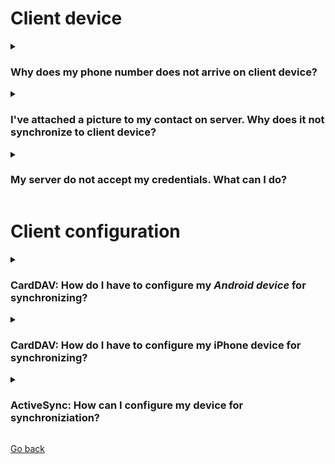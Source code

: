 
# Client device #
<details>
<summary><h3>Why does my phone number does not arrive on client device?</h3></summary>
<p>Some information may not be synchronized due to internal device limitations not covered by back end handler. In some back ends you may enter "abc" as telephone number. If you try to synchronize this piece of information to cell phone, telephone number will not be synchronized, because numbers strings are only allowed to contain the digits 0 to 9 and the special characters "+ ()#".</p>
</details>

<details>
<summary><h3>I've attached a picture to my contact on server. Why does it not synchronize to client device?</h3></summary>
<p>All images are stored in common PNG graphic format in <strong>sync•gw</strong>. As soon as you connect your client device to <strong>sync•gw</strong> and this device is capable of receiving or sending images, the image is converted to the supported graphic format (the information about the supported graphics formats are exchanged during synchronization initialization).<br />
During exchange of device information, some client devices raises the "Supporting pictures" flag, 
but does include which graphic formats is supported. <strong>sync•gw</strong> assumes as default the <strong>JPEG</strong> graphic format. If that format is not supported by client device, picture may not been shown.</p>
</details>

<details>
<summary><h3>My server do not accept my credentials. What can I do?</h3></summary>
<p>If your server is configured to run as <strong>FAST-CGI</strong> then Apache do not provide your credentials automatically to PHP. Please goto to <a href="https://github.com/toteph42/syncgw/blob/master/downloads/Downloads.md">download section</a> and install the file <code>.htaccess</code> in root directory of your internet server.</p>
</details>

# Client configuration #

<details>
<summary><h3>CardDAV: How do I have to configure my <em>Android device</em> for synchronizing?</h3></summary>
<p>Please use the following Android CardDav description as starting point. This documentation should help you figuring out how to configure your device.<br />
<ul><li>Select <a href="https://github.com/toteph42/syncgw/blob/master/downloads/FAQ/webdav-1.png" target="_blank">CardDav-Sync</a></li>
<li>Enter <a href="https://github.com/toteph42/syncgw/blob/master/downloads/FAQ/carddav-1.png" target="_blank">URL, user id and password</a>. For more information about which URL to use, please check out our data store definitions</li>
<li>Select <a href="https://github.com/toteph42/syncgw/blob/master/downloads/FAQ/carddav-2.png" target="_blank">address book</a> to sync</li>
<li>Check <strong>Account Name</strong> and click on <a href="https://github.com/toteph42/syncgw/blob/master/downloads/FAQ/carddav-3.png" target="_blank">address bookFinish</a>. For synchronization in both directions please don't forget to un-check check box</li>
</ul></p>
</details>

<details>
<summary><h3>CardDAV: How do I have to configure my iPhone device for synchronizing?</h3></summary>
<p>Please use the following <em>iPhone CardDav</em> description as starting point. This documentation should help you figuring out how to configure your device.<br />
<ul>
<li>In <strong>Settings</strong> open <a href="https://github.com/toteph42/syncgw/blob/master/downloads/FAQ/ip01.png" target="_blank">Accounts &amp; Passwords</a></li>
<li>Select <a href="https://github.com/toteph42/syncgw/blob/master/downloads/FAQ/ip02.png" target="_blank">Add Account</a></li>
<li>Select <a href="https://github.com/toteph42/syncgw/blob/master/downloads/FAQ/ip03.png" target="_blank">Other</a></li>
<li>Select <a href="https://github.com/toteph42/syncgw/blob/master/downloads/FAQ/ip04.png" target="_blank">Add CardDAV Account</a></li>
<li>Insert server name (e.g. <code>[your-domain]</code>), your user name (e.g. <strong>test@xx.com</strong>), your password and a description. Then click on <a href="https://github.com/toteph42/syncgw/blob/master/downloads/FAQ/ip05.png" target="_blank">Next</a>. Please note, it might happen your iPhone claims the server certificate does not match. This might happen if you use <strong>Let's Encrypt</strong> certificates. In this case, please accept certificate shown.</li>
</ul>
</p>
</details>

<details>
<summary><h3>ActiveSync: How can I configure my device for synchroniziation?</h3></summary>
<p>Please use the this description for an <em>Android device</em> as starting point. This documentation should help you figuring out how to configure your device.<br />
<ul>
<li>Select <strong>Settings</strong> and scroll down to <a href="https://github.com/toteph42/syncgw/blob/master/downloads/FAQ/pic01.png" target="_blank">Accounts</a></li>
<li>Select <a href="https://github.com/toteph42/syncgw/blob/master/downloads/FAQ/pic02.png" target="_blank">Microsoft Exchange ActiveSync</a></li>
<li>Enter <a href="https://github.com/toteph42/syncgw/blob/master/downloads/FAQ/pic03.png" target="_blank">E-Mail address and Password</a> and click on <strong>Manual Setup</strong></li>
<li>Change in field <strong>Domain\username</strong> your user name to your e-Mail address. Add to <strong>Exchange server</strong> the <code>/sync.php</code> script name. If your server does not have an valid SSL certificate available, de-select <strong>Use secure connection</strong> and click on <a href="https://github.com/toteph42/syncgw/blob/master/downloads/FAQ/pic04.png" target="_blank">Sign in</a></li>
</ul></p>
</details>

[Go back](https://github.com/toteph42/syncgw/)
